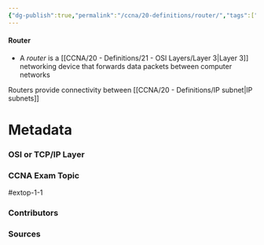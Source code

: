 ```yaml
---
{"dg-publish":true,"permalink":"/ccna/20-definitions/router/","tags":["defs_ccna"],"created":"2023-11-05T10:55:11.000-08:00","updated":"2023-11-11T11:51:47.795-08:00"}
---
```


#### Router
- A *router* is a [[CCNA/20 - Definitions/21 - OSI Layers/Layer 3\|Layer 3]] networking device that forwards data packets between computer networks

Routers provide connectivity between [[CCNA/20 - Definitions/IP subnet\|IP subnets]]

# Metadata
### OSI or TCP/IP Layer

### CCNA Exam Topic
#extop-1-1 
### Contributors

### Sources

